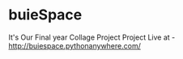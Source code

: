 # buieSpace
It's Our Final year Collage Project
Project Live at - http://buiespace.pythonanywhere.com/
